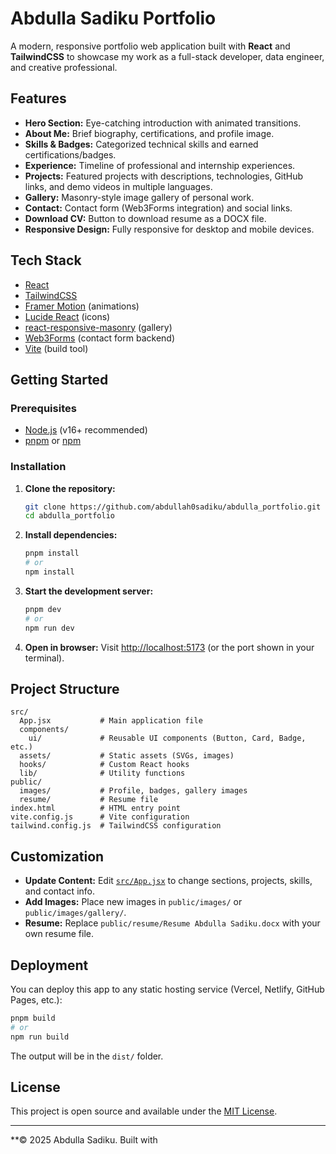 ﻿# Abdulla Sadiku Portfolio

A modern, responsive portfolio web application built with **React** and **TailwindCSS** to showcase my work as a full-stack developer, data engineer, and creative professional.

## Features

- **Hero Section:** Eye-catching introduction with animated transitions.
- **About Me:** Brief biography, certifications, and profile image.
- **Skills & Badges:** Categorized technical skills and earned certifications/badges.
- **Experience:** Timeline of professional and internship experiences.
- **Projects:** Featured projects with descriptions, technologies, GitHub links, and demo videos in multiple languages.
- **Gallery:** Masonry-style image gallery of personal work.
- **Contact:** Contact form (Web3Forms integration) and social links.
- **Download CV:** Button to download resume as a DOCX file.
- **Responsive Design:** Fully responsive for desktop and mobile devices.

## Tech Stack

- [React](https://react.dev/)
- [TailwindCSS](https://tailwindcss.com/)
- [Framer Motion](https://www.framer.com/motion/) (animations)
- [Lucide React](https://lucide.dev/) (icons)
- [react-responsive-masonry](https://www.npmjs.com/package/react-responsive-masonry) (gallery)
- [Web3Forms](https://web3forms.com/) (contact form backend)
- [Vite](https://vitejs.dev/) (build tool)

## Getting Started

### Prerequisites

- [Node.js](https://nodejs.org/) (v16+ recommended)
- [pnpm](https://pnpm.io/) or [npm](https://www.npmjs.com/)

### Installation

1. **Clone the repository:**
   ```sh
   git clone https://github.com/abdullah0sadiku/abdulla_portfolio.git
   cd abdulla_portfolio
   ```

2. **Install dependencies:**
   ```sh
   pnpm install
   # or
   npm install
   ```

3. **Start the development server:**
   ```sh
   pnpm dev
   # or
   npm run dev
   ```

4. **Open in browser:**
   Visit [http://localhost:5173](http://localhost:5173) (or the port shown in your terminal).

## Project Structure

```
src/
  App.jsx           # Main application file
  components/
    ui/             # Reusable UI components (Button, Card, Badge, etc.)
  assets/           # Static assets (SVGs, images)
  hooks/            # Custom React hooks
  lib/              # Utility functions
public/
  images/           # Profile, badges, gallery images
  resume/           # Resume file
index.html          # HTML entry point
vite.config.js      # Vite configuration
tailwind.config.js  # TailwindCSS configuration
```

## Customization

- **Update Content:** Edit [`src/App.jsx`](src/App.jsx) to change sections, projects, skills, and contact info.
- **Add Images:** Place new images in `public/images/` or `public/images/gallery/`.
- **Resume:** Replace `public/resume/Resume Abdulla Sadiku.docx` with your own resume file.

## Deployment

You can deploy this app to any static hosting service (Vercel, Netlify, GitHub Pages, etc.):

```sh
pnpm build
# or
npm run build
```

The output will be in the `dist/` folder.

## License

This project is open source and available under the [MIT License](LICENSE).

---

**© 2025 Abdulla Sadiku. Built with
